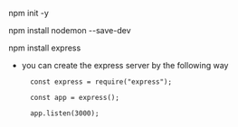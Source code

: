 npm init -y

npm install nodemon --save-dev

npm install express


* you can create the express server by the following way

        const express = require("express");

        const app = express();

        app.listen(3000);